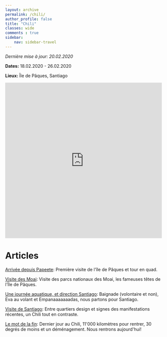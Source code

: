 ```yaml
---
layout: archive
permalink: /chili/
author_profile: false
title: "Chili"
classes: wide
comments : true
sidebar:
    nav: sidebar-travel
---
```


*Dernière mise à jour: 20.02.2020*

**Dates:** 18.02.2020 - 26.02.2020

**Lieux:** Île de Pâques, Santiago

<iframe src="https://www.google.com/maps/d/u/0/embed?mid=1R0eNWBy5SPIa_Gfw-LaNXi3mP73n_0Pj" width="100%" height="500" frameBorder="0"></iframe>

<br>

# Articles

[Arrivée depuis Papeete](https://maelfabien.github.io/chili_0/): Première visite de l'île de Pâques et tour en quad.

[Visite des Moai](https://maelfabien.github.io/chili_1/): Visite des parcs nationaux des Moai, les fameuses têtes de l'Île de Pâques.

[Une journée aquatique, et direction Santiago](https://maelfabien.github.io/chili_2/): Baignade (volontaire et non), Eva au volant et Empanaaaaaaadas, nous partons pour Santiago.

[Visite de Santiago](https://maelfabien.github.io/chili_3/): Entre quartiers design et signes des manifestations récentes, un Chili tout en contraste.

[Le mot de la fin](https://maelfabien.github.io/chili_4/): Dernier jour au Chili, 11'000 kilomètres pour rentrer, 30 degrés de moins et un déménagement. Nous rentrons aujourd'hui!

